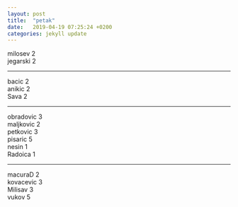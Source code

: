 ```yaml
---
layout: post
title:  "petak"
date:   2019-04-19 07:25:24 +0200
categories: jekyll update
---
```



milosev 2  
jegarski 2  

***

bacic 2  
anikic 2  
Sava 2  

***

obradovic 3  
maljkovic 2  
petkovic 3  
pisaric 5  
nesin 1  
Radoica 1  

***

macuraD 2  
kovacevic 3  
Milisav 3  
vukov 5  












